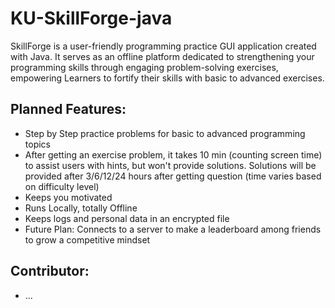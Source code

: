 # KU-SkillForge-java
SkillForge is a user-friendly programming practice GUI application created with Java. It serves as an offline platform dedicated to strengthening your programming skills through engaging problem-solving exercises, empowering Learners to fortify their skills with basic to advanced exercises.


## Planned Features:
- Step by Step practice problems for basic to advanced programming topics
- After getting an exercise problem, it takes 10 min (counting screen time) to assist users with hints, but won't provide solutions. Solutions will be provided after 3/6/12/24 hours after getting question (time varies based on difficulty level)
- Keeps you motivated
- Runs Locally, totally Offline
- Keeps logs and personal data in an encrypted file
- Future Plan: Connects to a server to make a leaderboard among friends to grow a competitive mindset  


## Contributor:
- ...

